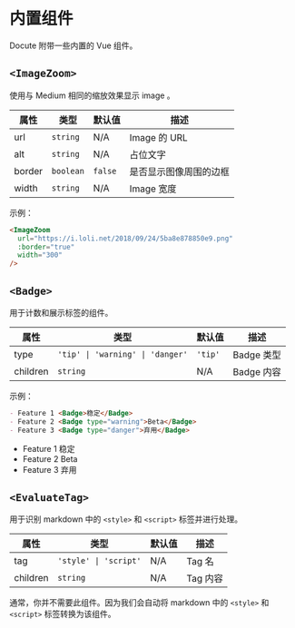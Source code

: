# 内置组件

Docute 附带一些内置的 Vue 组件。

## `<ImageZoom>`

使用与 Medium 相同的缩放效果显示 image 。

|属性|类型|默认值|描述|
|---|---|---|---|
|url|`string`|N/A|Image 的 URL|
|alt|`string`|N/A|占位文字|
|border|`boolean`|`false`|是否显示图像周围的边框|
|width|`string`|N/A|Image 宽度|

示例：

```markdown
<ImageZoom 
  url="https://i.loli.net/2018/09/24/5ba8e878850e9.png" 
  :border="true" 
  width="300"
/>
```

<ImageZoom url="https://i.loli.net/2018/09/24/5ba8e878850e9.png" :border="true" width="300"/>


## `<Badge>`

用于计数和展示标签的组件。

|属性|类型|默认值|描述|
|---|---|---|---|
|type|<code>'tip' &#x7C; 'warning' &#x7C; 'danger'</code>|`'tip'`|Badge 类型|
|children|`string`|N/A|Badge 内容|

示例：

```markdown
- Feature 1 <Badge>稳定</Badge>
- Feature 2 <Badge type="warning">Beta</Badge>
- Feature 3 <Badge type="danger">弃用</Badge>
```

- Feature 1 <Badge>稳定</Badge>
- Feature 2 <Badge type="warning">Beta</Badge>
- Feature 3 <Badge type="danger">弃用</Badge>

## `<EvaluateTag>`

用于识别 markdown 中的 `<style>` 和 `<script>` 标签并进行处理。

|属性|类型|默认值|描述|
|---|---|---|---|
|tag|<code>'style' &#x7C; 'script'</code>|N/A|Tag 名|
|children|`string`|N/A|Tag 内容|

通常，你并不需要此组件。因为我们会自动将 markdown 中的 `<style>` 和 `<script>` 标签转换为该组件。
